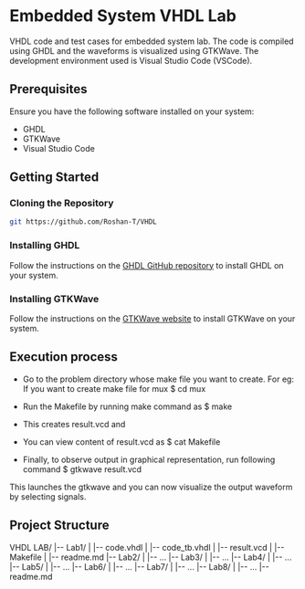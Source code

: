 
# Embedded System VHDL Lab

VHDL code and test cases for  embedded system lab. The code is compiled using GHDL and the waveforms is visualized using GTKWave. The development environment used is Visual Studio Code (VSCode).

## Prerequisites

Ensure you have the following software installed on your system:

- GHDL
- GTKWave
- Visual Studio Code

## Getting Started

### Cloning the Repository

```bash
git https://github.com/Roshan-T/VHDL

```

### Installing GHDL

Follow the instructions on the [GHDL GitHub repository](https://github.com/ghdl/ghdl) to install GHDL on your system.

### Installing GTKWave

Follow the instructions on the [GTKWave website](http://gtkwave.sourceforge.net/) to install GTKWave on your system.


## Execution process
- Go to the problem directory whose make file you want to create.
For eg: If you want to create make file for mux
$ cd mux

- Run the Makefile by running make command as
$ make
- This creates result.vcd and 
- You can view content of result.vcd as
$ cat Makefile
- Finally, to observe output in graphical representation, run following command
$ gtkwave result.vcd

This launches the gtkwave and you can now visualize the output waveform by selecting signals. 

## Project Structure


VHDL LAB/
|-- Lab1/
|   |-- code.vhdl
|   |-- code_tb.vhdl
|   |-- result.vcd
|   |-- Makefile
|   |-- readme.md
|-- Lab2/
|   |-- ...
|-- Lab3/
|   |-- ...
|-- Lab4/
|   |-- ...
|-- Lab5/
|   |-- ...
|-- Lab6/
|   |-- ...
|-- Lab7/
|   |-- ...
|-- Lab8/
|   |-- ...
|-- readme.md
